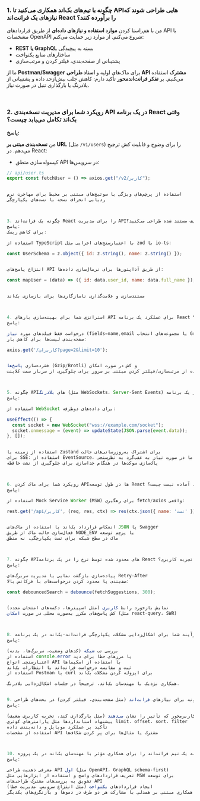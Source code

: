 ### 1. چگونه با تیم‌های بک‌اند همکاری می‌کنید تا APIهایی طراحی شوند که نیازهای یک فرانت‌اند React را برآورده کنند؟

من با هم‌راستا کردن **موارد استفاده و نیازهای داده‌ای** از طریق قراردادهای API یا مشخصات OpenAPI شروع می‌کنم. از موارد زیر حمایت می‌کنم:

- **REST یا GraphQL** بسته به پیچیدگی
- ساختارهای منابع یکنواخت
- پشتیبانی از صفحه‌بندی، فیلتر کردن و مرتب‌سازی

ما از **Postman/Swagger** برای ماک‌های اولیه و **اسناد طراحی API مشترک** استفاده می‌کنیم. بر **تفکر فرانت‌اندمحور** تأکید دارم: کاهش جلب بیش‌ازحد داده و پشتیبانی از بلادرنگ یا بارگذاری تنبل در صورت نیاز.

<br />

### 2. رویکرد شما برای مدیریت نسخه‌بندی API در یک برنامه React وقتی بک‌اند تکامل می‌یابد چیست؟

**پاسخ:**

من **نسخه‌بندی مبتنی بر URL** (مثل `/v1/users`) را برای وضوح و قابلیت کش ترجیح می‌دهم. در React:

- کپسوله‌سازی منطق API در سرویس‌ها:

```jsx
// api/user.ts
export const fetchUser = () => axios.get("/v2/کاربر");


استفاده از پرچم‌های ویژگی یا سوئیچ‌های مبتنی بر محیط برای مهاجرت نرم
ردیابی انحراف نسخه با تست‌های یکپارچگی



3. چگونه یک فرانت‌اند React را برای مدیریت APIهای ناسازگار یا ضعیف مستند شده طراحی می‌کنید؟
پاسخ:
برای کاهش ریسک:

استفاده از TypeScript با اعتبارسنج‌های اجرایی مثل zod یا io-ts:

const UserSchema = z.object({ id: z.string(), name: z.string() });


انتزاع پاسخ‌های API از طریق آداپتورها برای نرمال‌سازی داده‌ها:

const mapUser = (data) => ({ id: data.user_id, name: data.full_name });


مستندسازی و علامت‌گذاری ناسازگاری‌ها برای بازسازی بک‌اند



4. استراتژی شما برای بهینه‌سازی بارهای API برای عملکرد یک برنامه React چیست؟
پاسخ:

درخواست فقط فیلدهای مورد نیاز (fields=name,email یا مجموعه‌های انتخاب GraphQL)
صفحه‌بندی لیست‌ها برای کاهش بار:

axios.get('/کاربران?page=2&limit=10');


فشرده‌سازی پاسخ‌ها (Gzip/Brotli) و کش در صورت امکان
استفاده از مرتب‌سازی/فیلتر کردن مبتنی بر سرور برای جلوگیری از سربار سمت کلاینت



5. چگونه APIهای بلادرنگ (مثل WebSockets، Server-Sent Events) را در یک برنامه React ادغام می‌کنید؟
پاسخ:

استفاده از WebSocket برای داده‌های دوطرفه:

useEffect(() => {
  const socket = new WebSocket("wss://example.com/socket");
  socket.onmessage = (event) => updateState(JSON.parse(event.data));
}, []);


استفاده از زمینه یا Zustand برای اشتراک به‌روزرسانی‌های حالت
برای SSE: استفاده از EventSource، اما در صورت نیاز به عقب‌گرد به نظرسنجی
پاک‌سازی سوکت‌ها در هنگام جداسازی برای جلوگیری از نشت حافظه



6. رویکرد شما برای ماک کردن APIها در طول توسعه React وقتی بک‌اند آماده نیست چیست؟
پاسخ:

استفاده از Mock Service Worker (MSW) برای رهگیری fetch/axios واقعی:

rest.get('/api/کاربر', (req, res, ctx) => res(ctx.json({ name: 'تست' })));


انعکاس قرارداد بک‌اند با استفاده از ماک‌های JSON یا Swagger
فعال‌سازی حالت ماک از طریق NODE_ENV یا پرچم توسعه
ماک در سطح شبکه برای تست یکپارچگی، نه منطق



7. چگونه APIهای محدود شده توسط نرخ را در یک برنامه React مدیریت می‌کنید بدون کاهش تجربه کاربری؟
پاسخ:

پیاده‌سازی بازگشت نمایی یا مدیریت سربرگ‌های Retry-After
صف‌بندی یا محدود کردن درخواست‌های با فرکانس بالا:

const debouncedSearch = debounce(fetchSuggestions, 300);


نمایش بازخورد رابط کاربری (مثل اسپینرها، دکمه‌های امتحان مجدد)
کش پاسخ‌های مکرر به‌صورت محلی در صورت امکان (مثل react-query، SWR)



8. فرآیند شما برای اشکال‌زدایی مشکلات یکپارچگی فرانت‌اند-بک‌اند در یک برنامه React چیست؟
پاسخ:

بررسی تب شبکه (کدهای وضعیت، سربرگ‌ها، بدنه)
استفاده از console.error یا مرزهای خطا برای دید
اعتبارسنجی انواع API با استفاده از اسکیماها
ثبت و مقایسه درخواست فرانت‌اند با انتظارات بک‌اند
استفاده از Postman یا curl برای ایزوله کردن مشکلات بک‌اند

همکاری نزدیک با مهندسان بک‌اند، ترجیحاً در جلسات اشکال‌زدایی بلادرنگ.


9. چگونه برای نیازهای فرانت‌اند (مثل صفحه‌بندی، فیلتر کردن) در بحث‌های طراحی API بک‌اند حمایت می‌کنید؟
پاسخ:

ارائه سناریوهای کاربرمحور که تأثیر را نشان می‌دهند (مثل بارگذاری کند، تجربه کاربری ضعیف)
پیشنهاد استانداردها مثل پارامترهای کوئری limit، offset، sort، filter
تأکید بر عملکرد موبایل و دانه‌بندی داده
استفاده از مشخصات API مشترک یا مثال‌ها برای پر کردن شکاف‌ها



10. چگونه یک تیم فرانت‌اند را برای همکاری مؤثر با مهندسان بک‌اند در یک پروژه React آموزش می‌دهید؟
پاسخ:

معرفی ذهنیت طراحی API اول (مثل OpenAPI، GraphQL schema-first)
تعریف قراردادهای واضح و استفاده از ابزارهایی مثل MSW برای توسعه
تشویق به بررسی‌های مشترک طراحی‌های API
ایجاد قراردادهای یکنواخت (مثل انتزاع سرویس، مدیریت خطا)
ترویج همکاری مبتنی بر همدلی با مشارکت هر دو طرف در دموها و بازنگری‌های یکدیگر



